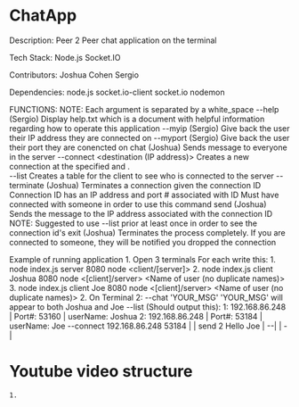 # ChatApp
Description:
    Peer 2 Peer chat application on the terminal

Tech Stack:
    Node.js
    Socket.IO

Contributors:
    Joshua Cohen
    Sergio

Dependencies:
    node.js
    socket.io-client
    socket.io
    nodemon

FUNCTIONS:
    NOTE:
        Each argument is separated by a white_space
    --help (Sergio)
        Display help.txt which is a document with helpful information regarding how to operate this application
    --myip (Sergio)
        Give back the user their IP address they are connected on
    --myport (Sergio)
        Give back the user their port they are conencted on
    chat <message> (Joshua)
        Sends message to everyone in the server
    --connect <destination (IP address)> <port no>
        Creates a new connection at the specified <destination> and <port no>.   
    --list 
        Creates a table for the client to see who is connected to the server
    --terminate <connection ID> (Joshua)
        Terminates a connection given the connection ID
            Connection ID has an IP address and port # associated with ID
        Must have connected with someone in order to use this command
    send <connection id> <message> (Joshua)
        Sends the message to the IP address associated with the connection ID
        NOTE: Suggested to use --list prior at least once in order to see the connection id's
    exit (Joshua)
        Terminates the process completely. If you are connected to someone, they will be notified you dropped the connection


Example of running application
    1. Open 3 terminals
      For each write this:
        1. node index.js server 8080
            node <file> <client/[server]> <listening port no.>
        2. node index.js client Joshua 8080
            node <file> <[client]/server> <Name of user (no duplicate names)> <listening port no. of server>
        3. node index.js client Joe 8080
            node <file> <[client]/server> <Name of user (no duplicate names)> <listening port no. of server>
    2. On Terminal 2:
        --chat 'YOUR_MSG'
            'YOUR_MSG' will appear to both Joshua and Joe
        --list (Should output this):
            1: 192.168.86.248 | Port#: 53160 | userName: Joshua 
            2: 192.168.86.248 | Port#: 53184 | userName: Joe
        --connect 192.168.86.248 53184
                        |          |
                    <DEST IP>  <Dest Port>
        send 2 Hello Joe
             |     \--|
             |      \-|
         <conn ID>  <msg>




# Youtube video structure
    1. 